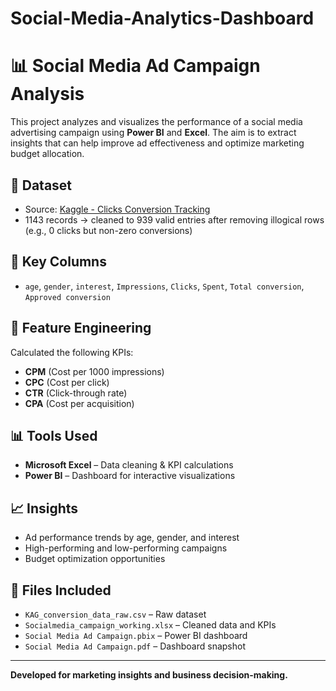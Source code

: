# Social-Media-Analytics-Dashboard
# 📊 Social Media Ad Campaign Analysis

This project analyzes and visualizes the performance of a social media advertising campaign using **Power BI** and **Excel**. The aim is to extract insights that can help improve ad effectiveness and optimize marketing budget allocation.

## 📁 Dataset
- Source: [Kaggle - Clicks Conversion Tracking](https://www.kaggle.com/datasets/loveall/clicks-conversion-tracking)
- 1143 records → cleaned to 939 valid entries after removing illogical rows (e.g., 0 clicks but non-zero conversions)

## 📌 Key Columns
- `age`, `gender`, `interest`, `Impressions`, `Clicks`, `Spent`, `Total conversion`, `Approved conversion`

## 🔧 Feature Engineering
Calculated the following KPIs:
- **CPM** (Cost per 1000 impressions)
- **CPC** (Cost per click)
- **CTR** (Click-through rate)
- **CPA** (Cost per acquisition)

## 📊 Tools Used
- **Microsoft Excel** – Data cleaning & KPI calculations
- **Power BI** – Dashboard for interactive visualizations

## 📈 Insights
- Ad performance trends by age, gender, and interest
- High-performing and low-performing campaigns
- Budget optimization opportunities

## 📂 Files Included
- `KAG_conversion_data_raw.csv` – Raw dataset
- `Socialmedia_campaign_working.xlsx` – Cleaned data and KPIs
- `Social Media Ad Campaign.pbix` – Power BI dashboard
- `Social Media Ad Campaign.pdf` – Dashboard snapshot

---

**Developed for marketing insights and business decision-making.**

